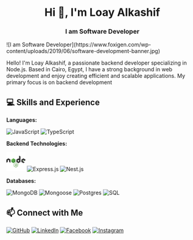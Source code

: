<h1 align="center">Hi 👋, I'm Loay Alkashif </h1>
<h3 align="center">I am Software Developer </h3>
![I am Software Developer](https://www.foxigen.com/wp-content/uploads/2019/06/software-development-banner.jpg)

Hello! I'm Loay Alkashif, a passionate backend developer specializing in Node.js. Based in Cairo, Egypt, I have a strong background in web development and enjoy creating efficient and scalable applications. My primary focus is on backend development

## 💻 Skills and Experience

**Languages:**

<img src="https://cdn.jsdelivr.net/gh/devicons/devicon/icons/javascript/javascript-original.svg" alt="JavaScript" width="50" height="50"/> <img src="https://cdn.jsdelivr.net/gh/devicons/devicon/icons/typescript/typescript-original.svg" alt="TypeScript" width="50" height="50"/> 

**Backend Technologies:**

<img src="https://raw.githubusercontent.com/devicons/devicon/master/icons/nodejs/nodejs-original-wordmark.svg" alt="Node.js" width="50" height="50"/> <img src="https://cdn.jsdelivr.net/gh/devicons/devicon/icons/express/express-original-wordmark.svg" alt="Express.js" width="50" height="50"/> <img src="https://nestjs.com/logo-small-gradient.76616405.svg" alt="Nest.js" width="50" height="50"/> 

**Databases:**

<img src="https://cdn.jsdelivr.net/gh/devicons/devicon/icons/mongodb/mongodb-original.svg" alt="MongoDB" width="50" height="50"/> <img src="https://cdn.jsdelivr.net/gh/devicons/devicon/icons/mongoose/mongoose-original.svg" alt="Mongoose" width="50" height="50"/> <img src="https://cdn.jsdelivr.net/gh/devicons/devicon/icons/postgresql/postgresql-original.svg" alt="Postgres" width="50" height="50"/> <img src="https://cdn.jsdelivr.net/gh/devicons/devicon/icons/mysql/mysql-original.svg" alt="SQL" width="50" height="50"/>


## 📫 Connect with Me

[<img src='https://cdn.jsdelivr.net/npm/simple-icons@3.13.0/icons/github.svg' alt='GitHub' title='GitHub' height='40' style='fill:#181717;'/>](https://github.com/LoayAlkashif) 
[<img src='https://upload.wikimedia.org/wikipedia/commons/thumb/8/81/LinkedIn_icon.svg/1200px-LinkedIn_icon.svg.png' alt='LinkedIn' title='LinkedIn' height='40' style='fill:#0A66C2;'/>](https://www.linkedin.com/in/loay-alkashif-050136211/) 
[<img src='https://raw.githubusercontent.com/rahuldkjain/github-profile-readme-generator/master/src/images/icons/Social/facebook.svg' alt='Facebook' title='Facebook' height='40' style='fill:#1877F2;'/>](https://www.facebook.com/loay.alkashif) 
[<img src='https://raw.githubusercontent.com/rahuldkjain/github-profile-readme-generator/master/src/images/icons/Social/instagram.svg' alt='Instagram' title='Instagram' height='40' style='fill:#E4405F;'/>](https://www.instagram.com/loayalkashif/)

